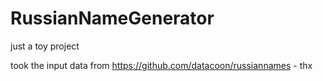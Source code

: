# RussianNameGenerator

just a toy project 

took the input data from https://github.com/datacoon/russiannames - thx
